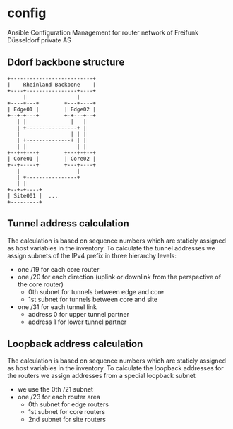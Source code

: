 # config
Ansible Configuration Management for router network of Freifunk Düsseldorf private AS

## Ddorf backbone structure
```
+--------------------------+
|    Rheinland Backbone    |
+----+----------------+----+
     |                |
+----+---+        +---+----+
| Edge01 |        | Edge02 |
+--+-+---+        +-+---+--+
   | |              |   |
   | +----------------+ |
   |                | | |
   | +--------------+ | |
   | |                | |
+--+-+---+        +---+-+--+
| Core01 |        | Core02 |
+--+-----+        +---+----+
   |                  |
   | +----------------+
   | |
+--+-+----+
| Site001 |  ...
+---------+
```

## Tunnel address calculation
The calculation is based on sequence numbers which are staticly assigned as host variables in the inventory.
To calculate the tunnel addresses we assign subnets of the IPv4 prefix in three hierarchy levels:
- one /19 for each core router
- one /20 for each direction (uplink or downlink from the perspective of the core router)
  - 0th subnet for tunnels between edge and core
  - 1st subnet for tunnels between core and site
- one /31 for each tunnel link
  - address 0 for upper tunnel partner
  - address 1 for lower tunnel partner

## Loopback address calculation
The calculation is based on sequence numbers which are staticly assigned as host variables in the inventory.
To calculate the loopback addresses for the routers we assign addresses from a special loopback subnet
- we use the 0th /21 subnet
- one /23 for each router area
  - 0th subnet for edge routers
  - 1st subnet for core routers
  - 2nd subnet for site routers
